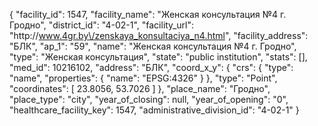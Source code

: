 {
    "facility_id": 1547,
    "facility_name": "Женская консультация №4 г. Гродно",
    "district_id": "4-02-1",
    "facility_url": "http:\/\/www.4gr.by\/zenskaya_konsultaciya_n4.html",
    "facility_address": "БЛК",
    "ap_1": "59",
    "name": "Женская консультация №4 г. Гродно",
    "type": "Женская консультация",
    "state": "public institution",
    "stats": [],
    "med_id": 10216102,
    "address": "БЛК",
    "coord_x_y": {
        "crs": {
            "type": "name",
            "properties": {
                "name": "EPSG:4326"
            }
        },
        "type": "Point",
        "coordinates": [
            23.8056,
            53.7026
        ]
    },
    "place_name": "Гродно",
    "place_type": "city",
    "year_of_closing": null,
    "year_of_opening": "0",
    "healthcare_facility_key": 1547,
    "administrative_division_id": "4-02-1"
}